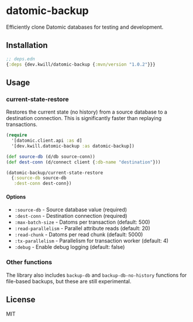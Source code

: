 # datomic-backup

Efficiently clone Datomic databases for testing and development.

## Installation

```clojure
;; deps.edn
{:deps {dev.kwill/datomic-backup {:mvn/version "1.0.2"}}}
```

## Usage

### current-state-restore

Restores the current state (no history) from a source database to a destination connection. This is significantly faster than replaying transactions.

```clojure
(require
  '[datomic.client.api :as d]
  '[dev.kwill.datomic-backup :as datomic-backup])

(def source-db (d/db source-conn))
(def dest-conn (d/connect client {:db-name "destination"}))

(datomic-backup/current-state-restore
  {:source-db source-db
   :dest-conn dest-conn})
```

#### Options

- `:source-db` - Source database value (required)
- `:dest-conn` - Destination connection (required)
- `:max-batch-size` - Datoms per transaction (default: 500)
- `:read-parallelism` - Parallel attribute reads (default: 20)
- `:read-chunk` - Datoms per read chunk (default: 5000)
- `:tx-parallelism` - Parallelism for transaction worker (default: 4)
- `:debug` - Enable debug logging (default: false)

### Other functions

The library also includes `backup-db` and `backup-db-no-history` functions for file-based backups, but these are still experimental.

## License

MIT
